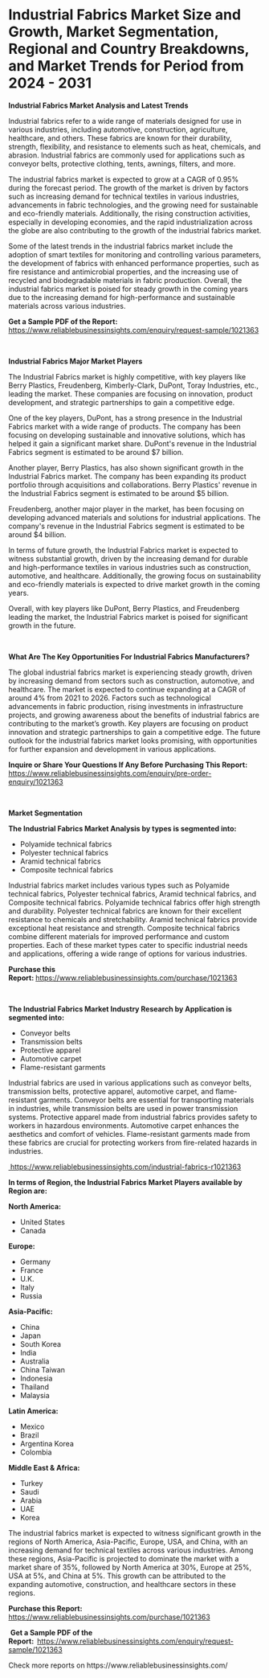 <p><h1>Industrial Fabrics Market Size and Growth, Market Segmentation, Regional and Country Breakdowns, and Market Trends for Period from 2024 -  2031</h1></p><p><strong>Industrial Fabrics Market Analysis and Latest Trends</strong></p>
<p><p>Industrial fabrics refer to a wide range of materials designed for use in various industries, including automotive, construction, agriculture, healthcare, and others. These fabrics are known for their durability, strength, flexibility, and resistance to elements such as heat, chemicals, and abrasion. Industrial fabrics are commonly used for applications such as conveyor belts, protective clothing, tents, awnings, filters, and more.</p><p>The industrial fabrics market is expected to grow at a CAGR of 0.95% during the forecast period. The growth of the market is driven by factors such as increasing demand for technical textiles in various industries, advancements in fabric technologies, and the growing need for sustainable and eco-friendly materials. Additionally, the rising construction activities, especially in developing economies, and the rapid industrialization across the globe are also contributing to the growth of the industrial fabrics market.</p><p>Some of the latest trends in the industrial fabrics market include the adoption of smart textiles for monitoring and controlling various parameters, the development of fabrics with enhanced performance properties, such as fire resistance and antimicrobial properties, and the increasing use of recycled and biodegradable materials in fabric production. Overall, the industrial fabrics market is poised for steady growth in the coming years due to the increasing demand for high-performance and sustainable materials across various industries.</p></p>
<p><strong>Get a Sample PDF of the Report:&nbsp;</strong> <a href="https://www.reliablebusinessinsights.com/enquiry/request-sample/1021363">https://www.reliablebusinessinsights.com/enquiry/request-sample/1021363</a></p>
<p>&nbsp;</p>
<p><strong>Industrial Fabrics Major Market Players</strong></p>
<p><p>The Industrial Fabrics market is highly competitive, with key players like Berry Plastics, Freudenberg, Kimberly-Clark, DuPont, Toray Industries, etc., leading the market. These companies are focusing on innovation, product development, and strategic partnerships to gain a competitive edge.</p><p>One of the key players, DuPont, has a strong presence in the Industrial Fabrics market with a wide range of products. The company has been focusing on developing sustainable and innovative solutions, which has helped it gain a significant market share. DuPont's revenue in the Industrial Fabrics segment is estimated to be around $7 billion.</p><p>Another player, Berry Plastics, has also shown significant growth in the Industrial Fabrics market. The company has been expanding its product portfolio through acquisitions and collaborations. Berry Plastics' revenue in the Industrial Fabrics segment is estimated to be around $5 billion.</p><p>Freudenberg, another major player in the market, has been focusing on developing advanced materials and solutions for industrial applications. The company's revenue in the Industrial Fabrics segment is estimated to be around $4 billion.</p><p>In terms of future growth, the Industrial Fabrics market is expected to witness substantial growth, driven by the increasing demand for durable and high-performance textiles in various industries such as construction, automotive, and healthcare. Additionally, the growing focus on sustainability and eco-friendly materials is expected to drive market growth in the coming years.</p><p>Overall, with key players like DuPont, Berry Plastics, and Freudenberg leading the market, the Industrial Fabrics market is poised for significant growth in the future.</p></p>
<p>&nbsp;</p>
<p><strong>What Are The Key Opportunities For Industrial Fabrics Manufacturers?</strong></p>
<p><p>The global industrial fabrics market is experiencing steady growth, driven by increasing demand from sectors such as construction, automotive, and healthcare. The market is expected to continue expanding at a CAGR of around 4% from 2021 to 2026. Factors such as technological advancements in fabric production, rising investments in infrastructure projects, and growing awareness about the benefits of industrial fabrics are contributing to the market’s growth. Key players are focusing on product innovation and strategic partnerships to gain a competitive edge. The future outlook for the industrial fabrics market looks promising, with opportunities for further expansion and development in various applications.</p></p>
<p><strong>Inquire or Share Your Questions If Any Before Purchasing This Report:</strong> <a href="https://www.reliablebusinessinsights.com/enquiry/pre-order-enquiry/1021363">https://www.reliablebusinessinsights.com/enquiry/pre-order-enquiry/1021363</a></p>
<p>&nbsp;</p>
<p><strong>Market Segmentation</strong></p>
<p><strong>The Industrial Fabrics Market Analysis by types is segmented into:</strong></p>
<p><ul><li>Polyamide technical fabrics</li><li>Polyester technical fabrics</li><li>Aramid technical fabrics</li><li>Composite technical fabrics</li></ul></p>
<p><p>Industrial fabrics market includes various types such as Polyamide technical fabrics, Polyester technical fabrics, Aramid technical fabrics, and Composite technical fabrics. Polyamide technical fabrics offer high strength and durability. Polyester technical fabrics are known for their excellent resistance to chemicals and stretchability. Aramid technical fabrics provide exceptional heat resistance and strength. Composite technical fabrics combine different materials for improved performance and custom properties. Each of these market types cater to specific industrial needs and applications, offering a wide range of options for various industries.</p></p>
<p><strong>Purchase this Report:&nbsp;</strong><a href="https://www.reliablebusinessinsights.com/purchase/1021363">https://www.reliablebusinessinsights.com/purchase/1021363</a></p>
<p>&nbsp;</p>
<p><strong>The Industrial Fabrics Market Industry Research by Application is segmented into:</strong></p>
<p><ul><li>Conveyor belts</li><li>Transmission belts</li><li>Protective apparel</li><li>Automotive carpet</li><li>Flame-resistant garments</li></ul></p>
<p><p>Industrial fabrics are used in various applications such as conveyor belts, transmission belts, protective apparel, automotive carpet, and flame-resistant garments. Conveyor belts are essential for transporting materials in industries, while transmission belts are used in power transmission systems. Protective apparel made from industrial fabrics provides safety to workers in hazardous environments. Automotive carpet enhances the aesthetics and comfort of vehicles. Flame-resistant garments made from these fabrics are crucial for protecting workers from fire-related hazards in industries.</p></p>
<p><a href="https://www.reliablebusinessinsights.com/industrial-fabrics-r1021363">&nbsp;https://www.reliablebusinessinsights.com/industrial-fabrics-r1021363</a></p>
<p><strong>In terms of Region, the Industrial Fabrics Market Players available by Region are:</strong></p>
<p>
    <p> <strong> North America: </strong>
        <ul>
            <li>United States</li>
            <li>Canada</li>
        </ul>
        </p> 
    <p> <strong> Europe: </strong>
        <ul>
            <li>Germany</li>
            <li>France</li>
            <li>U.K.</li>
            <li>Italy</li>
            <li>Russia</li>
        </ul>
        </p> 
    <p> <strong> Asia-Pacific: </strong>
        <ul>
            <li>China</li>
            <li>Japan</li>
            <li>South Korea</li>
            <li>India</li>
            <li>Australia</li>
            <li>China Taiwan</li>
            <li>Indonesia</li>
            <li>Thailand</li>
            <li>Malaysia</li>
        </ul>
        </p> 
    <p> <strong> Latin America: </strong>
        <ul>
            <li>Mexico</li>
            <li>Brazil</li>
            <li>Argentina Korea</li>
            <li>Colombia</li>
        </ul>
        </p> 
    <p> <strong> Middle East & Africa: </strong>
        <ul>
            <li>Turkey</li>
            <li>Saudi</li>
            <li>Arabia</li>
            <li>UAE</li>
            <li>Korea</li>
        </ul>
    </p>
    </p>
<p><p>The industrial fabrics market is expected to witness significant growth in the regions of North America, Asia-Pacific, Europe, USA, and China, with an increasing demand for technical textiles across various industries. Among these regions, Asia-Pacific is projected to dominate the market with a market share of 35%, followed by North America at 30%, Europe at 25%, USA at 5%, and China at 5%. This growth can be attributed to the expanding automotive, construction, and healthcare sectors in these regions.</p></p>
<p><strong>Purchase this Report: </strong><a href="https://www.reliablebusinessinsights.com/purchase/1021363">https://www.reliablebusinessinsights.com/purchase/1021363</a></p>
<p>&nbsp;<strong>Get a Sample PDF of the Report:&nbsp;&nbsp;</strong><a href="https://www.reliablebusinessinsights.com/enquiry/request-sample/1021363">https://www.reliablebusinessinsights.com/enquiry/request-sample/1021363</a></p>
<p><strong></strong></p>
<p>Check more reports on https://www.reliablebusinessinsights.com/</p>